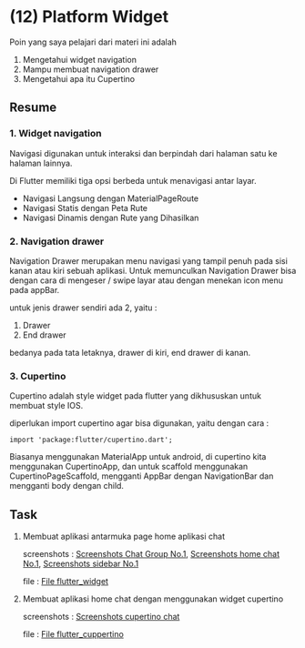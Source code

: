 # (12) Platform Widget

Poin yang saya pelajari dari materi ini adalah

1. Mengetahui widget navigation
2. Mampu membuat navigation drawer
3. Mengetahui apa itu Cupertino

## Resume

### 1. Widget navigation 

Navigasi digunakan untuk interaksi dan berpindah dari halaman satu ke halaman lainnya.

Di Flutter memiliki tiga opsi berbeda untuk menavigasi antar layar.

- Navigasi Langsung dengan MaterialPageRoute
- Navigasi Statis dengan Peta Rute
- Navigasi Dinamis dengan Rute yang Dihasilkan

### 2. Navigation drawer

Navigation Drawer merupakan menu navigasi yang tampil penuh pada sisi kanan atau kiri sebuah aplikasi. Untuk memunculkan Navigation Drawer bisa dengan cara di mengeser / swipe layar atau dengan menekan icon menu pada appBar.

untuk jenis drawer sendiri ada 2, yaitu : 
1. Drawer
2. End drawer

bedanya pada tata letaknya, drawer di kiri, end drawer di kanan.

### 3. Cupertino
Cupertino adalah style widget pada flutter yang dikhususkan untuk membuat style IOS.

diperlukan import cupertino agar bisa digunakan, yaitu dengan cara : 

    import 'package:flutter/cupertino.dart';

Biasanya menggunakan MaterialApp untuk android, di cupertino kita menggunakan CupertinoApp, dan untuk scaffold menggunakan CupertinoPageScaffold, mengganti AppBar dengan NavigationBar dan mengganti body dengan child.

## Task

1. Membuat aplikasi antarmuka page home aplikasi chat

    screenshots : [Screenshots Chat Group No.1](screenshots/ss%20home%20chat%20group%20no.1.png), [Screenshots home chat No.1](screenshots/ss%20home%20chat%20no.1.png), [Screenshots sidebar No.1](screenshots/ss%20sidebar%20no.1.png)

    file : [File flutter_widget](praktikum/flutter_widget/)

2. Membuat aplikasi home chat dengan menggunakan widget cupertino

    screenshots : [Screenshots cupertino chat](screenshots/ss%20flutter_cupertino.png)

    file : [File flutter_cuppertino](prakitkum/flutter_cupertino/)
